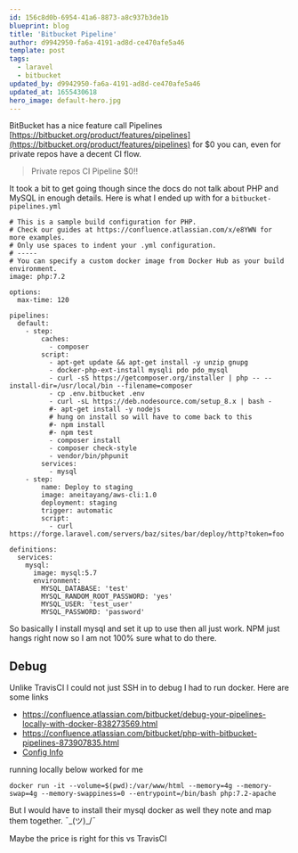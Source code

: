 ```yaml
---
id: 156c8d0b-6954-41a6-8873-a8c937b3de1b
blueprint: blog
title: 'Bitbucket Pipeline'
author: d9942950-fa6a-4191-ad8d-ce470afe5a46
template: post
tags:
  - laravel
  - bitbucket
updated_by: d9942950-fa6a-4191-ad8d-ce470afe5a46
updated_at: 1655430618
hero_image: default-hero.jpg
---
```

BitBucket has a nice feature call Pipelines [https://bitbucket.org/product/features/pipelines](https://bitbucket.org/product/features/pipelines)  for $0 you can, even for private repos have a decent CI flow.

> Private repos CI Pipeline $0!!

It took a bit to get going though since the docs do not talk about PHP and MySQL in enough details. Here is what I ended up with for a `bitbucket-pipelines.yml`

```
# This is a sample build configuration for PHP.
# Check our guides at https://confluence.atlassian.com/x/e8YWN for more examples.
# Only use spaces to indent your .yml configuration.
# -----
# You can specify a custom docker image from Docker Hub as your build environment.
image: php:7.2

options:
  max-time: 120

pipelines:
  default:
    - step:
        caches:
          - composer
        script:
          - apt-get update && apt-get install -y unzip gnupg
          - docker-php-ext-install mysqli pdo pdo_mysql
          - curl -sS https://getcomposer.org/installer | php -- --install-dir=/usr/local/bin --filename=composer
          - cp .env.bitbucket .env
          - curl -sL https://deb.nodesource.com/setup_8.x | bash -
          #- apt-get install -y nodejs
          # hung on install so will have to come back to this
          #- npm install
          #- npm test
          - composer install
          - composer check-style
          - vendor/bin/phpunit
        services:
          - mysql
    - step:
        name: Deploy to staging
        image: aneitayang/aws-cli:1.0
        deployment: staging
        trigger: automatic
        script:
          - curl https://forge.laravel.com/servers/baz/sites/bar/deploy/http?token=foo

definitions:
  services:
    mysql:
      image: mysql:5.7
      environment:
        MYSQL_DATABASE: 'test'
        MYSQL_RANDOM_ROOT_PASSWORD: 'yes'
        MYSQL_USER: 'test_user'
        MYSQL_PASSWORD: 'password'
```

So basically I install mysql and set it up to use then all just work. NPM just hangs right now so I am not 100% sure what to do there.

## Debug
Unlike TravisCI I could not just SSH in to debug I had to run docker. 
Here are some links

  * https://confluence.atlassian.com/bitbucket/debug-your-pipelines-locally-with-docker-838273569.html
  * https://confluence.atlassian.com/bitbucket/php-with-bitbucket-pipelines-873907835.html
  * [Config Info](https://confluence.atlassian.com/bitbucket/configure-bitbucket-pipelines-yml-792298910.html)

running locally below worked for me

```
docker run -it --volume=$(pwd):/var/www/html --memory=4g --memory-swap=4g --memory-swappiness=0 --entrypoint=/bin/bash php:7.2-apache
```

But I would have to install their mysql docker as well they note and map them together. ¯\_(ツ)_/¯


Maybe the price is right for this vs TravisCI